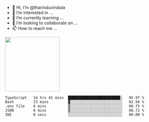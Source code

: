 - 👋 Hi, I’m @tharinduvindula
- 👀 I’m interested in ...
- 🌱 I’m currently learning ...
- 💞️ I’m looking to collaborate on ...
- 📫 How to reach me ...

<!---
tharinduvindula/tharinduvindula is a ✨ special ✨ repository because its `README.md` (this file) appears on your GitHub profile.
You can click the Preview link to take a look at your changes.
--->

<img height="180em" src="https://github-readme-stats.vercel.app/api?username=tharinduvindula&show_icons=true&hide_border=false&&count_private=true&include_all_commits=true" />


<!--START_SECTION:waka-->

```text
TypeScript   14 hrs 41 mins  ████████████████████████░   95.97 %
Bash         23 mins         ▓░░░░░░░░░░░░░░░░░░░░░░░░   02.56 %
.env file    6 mins          ▒░░░░░░░░░░░░░░░░░░░░░░░░   00.75 %
JSON         6 mins          ▒░░░░░░░░░░░░░░░░░░░░░░░░   00.72 %
INI          0 secs          ░░░░░░░░░░░░░░░░░░░░░░░░░   00.00 %
```

<!--END_SECTION:waka-->
